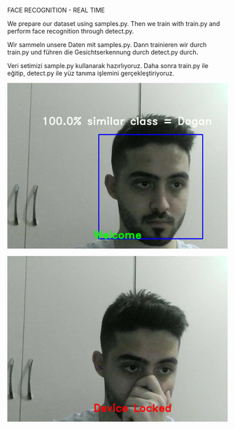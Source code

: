 FACE RECOGNITION - REAL TIME





We prepare our dataset using samples.py. Then we train with train.py and perform face recognition through detect.py.




Wir sammeln unsere Daten mit samples.py. Dann trainieren wir durch train.py und führen die Gesichtserkennung durch detect.py durch.




Veri setimizi sample.py kullanarak hazırlıyoruz. Daha sonra train.py ile eğitip, detect.py ile yüz tanıma işlemini gerçekleştiriyoruz.



![](Img/Desktop_220526_0903.jpg)

![](Img/Desktop_220526_0801_1.jpg)
